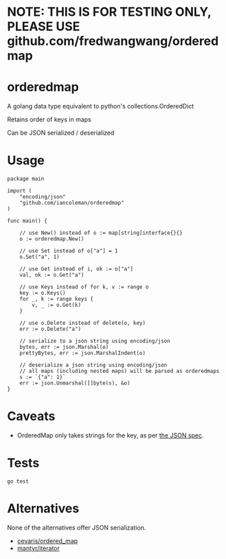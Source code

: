 # NOTE: THIS IS FOR TESTING ONLY, PLEASE USE github.com/fredwangwang/orderedmap

# orderedmap

A golang data type equivalent to python's collections.OrderedDict

Retains order of keys in maps

Can be JSON serialized / deserialized

# Usage

```
package main

import (
    "encoding/json"
    "github.com/iancoleman/orderedmap"
)

func main() {

    // use New() instead of o := map[string]interface{}{}
    o := orderedmap.New()

    // use Set instead of o["a"] = 1
    o.Set("a", 1)

    // use Get instead of i, ok := o["a"]
    val, ok := o.Get("a")

    // use Keys instead of for k, v := range o
    key := o.Keys()
    for _, k := range keys {
        v, _ := o.Get(k)
    }

    // use o.Delete instead of delete(o, key)
    err := o.Delete("a")

    // serialize to a json string using encoding/json
    bytes, err := json.Marshal(o)
    prettyBytes, err := json.MarshalIndent(o)

    // deserialize a json string using encoding/json
    // all maps (including nested maps) will be parsed as orderedmaps
    s := `{"a": 1}`
    err := json.Unmarshal([]byte(s), &o)
}
```

# Caveats

* OrderedMap only takes strings for the key, as per [the JSON spec](http://json.org/).

# Tests

```
go test
```

# Alternatives

None of the alternatives offer JSON serialization.

* [cevaris/ordered_map](https://github.com/cevaris/ordered_map)
* [mantyr/iterator](https://github.com/mantyr/iterator)
